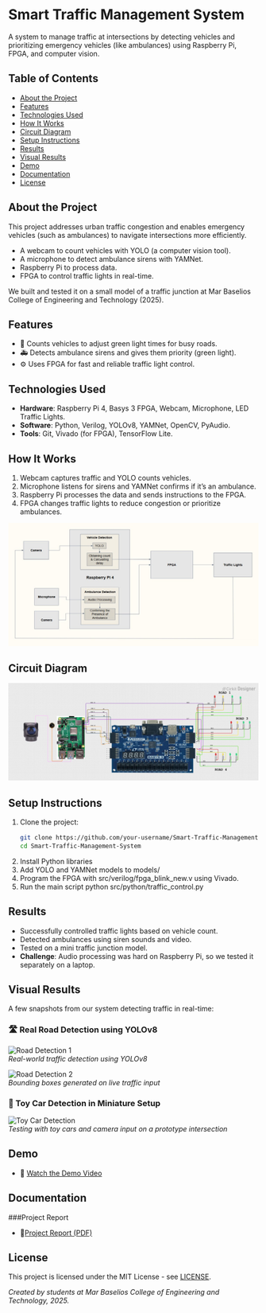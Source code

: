 # Smart Traffic Management System

A system to manage traffic at intersections by detecting vehicles and prioritizing emergency vehicles (like ambulances) using Raspberry Pi, FPGA, and computer vision.

## Table of Contents
- [About the Project](#about-the-project)
- [Features](#features)
- [Technologies Used](#technologies-used)
- [How It Works](#how-it-works)
- [Circuit Diagram](#circuit-diagram)
- [Setup Instructions](#setup-instructions)
- [Results](#results)
- [Visual Results](#visual-results)
- [Demo](#demo)
- [Documentation](#documentation)
- [License](#license)



## About the Project
This project addresses urban traffic congestion and enables emergency vehicles (such as ambulances) to navigate intersections more efficiently.
- A webcam to count vehicles with YOLO (a computer vision tool).
- A microphone to detect ambulance sirens with YAMNet.
- Raspberry Pi to process data.
- FPGA to control traffic lights in real-time.

We built and tested it on a small model of a traffic junction at Mar Baselios College of Engineering and Technology (2025).

## Features

- 🚦 Counts vehicles to adjust green light times for busy roads.  
- 🚑 Detects ambulance sirens and gives them priority (green light).  
- ⚙️ Uses FPGA for fast and reliable traffic light control.


## Technologies Used
- **Hardware**: Raspberry Pi 4, Basys 3 FPGA, Webcam, Microphone, LED Traffic Lights.
- **Software**: Python, Verilog, YOLOv8, YAMNet, OpenCV, PyAudio.
- **Tools**: Git, Vivado (for FPGA), TensorFlow Lite.

## How It Works
1. Webcam captures traffic and YOLO counts vehicles.
2. Microphone listens for sirens and YAMNet confirms if it’s an ambulance.
3. Raspberry Pi processes the data and sends instructions to the FPGA.
4. FPGA changes traffic lights to reduce congestion or prioritize ambulances.

![Block Diagram](docs/block_diagram.jpg)

## Circuit Diagram
![Circuit Diagram](docs/Circuit_Diagram.jpg)

## Setup Instructions
1. Clone the project:
   ```bash
   git clone https://github.com/your-username/Smart-Traffic-Management-System.git
   cd Smart-Traffic-Management-System
2. Install Python libraries
3. Add YOLO and YAMNet models to models/
4. Program the FPGA with src/verilog/fpga_blink_new.v using Vivado.
5. Run the main script
    python src/python/traffic_control.py

## Results

- Successfully controlled traffic lights based on vehicle count.  
- Detected ambulances using siren sounds and video.  
- Tested on a mini traffic junction model.  
- **Challenge**: Audio processing was hard on Raspberry Pi, so we tested it separately on a laptop.
  
## Visual Results

A few snapshots from our system detecting traffic in real-time:

### 🛣️ Real Road Detection using YOLOv8

![Road Detection 1](assets/screenshots/Road_Detection1.jpeg)  
*Real-world traffic detection using YOLOv8*

![Road Detection 2](assets/screenshots/Road_Detection2.jpg)  
*Bounding boxes generated on live traffic input*

### 🚗 Toy Car Detection in Miniature Setup

![Toy Car Detection](assets/screenshots/Toy_car_detection3.jpg)  
*Testing with toy cars and camera input on a prototype intersection*

## Demo

- 🎥 [Watch the Demo Video](https://drive.google.com/file/d/11muLq86sJkHUUcLF9veugZjnzbw4sB4t/view?usp=drivesdk)


## Documentation

###Project Report
- 📄[Project Report (PDF)](docs/Final%20Report%20new.pdf)


## License
This project is licensed under the MIT License - see [LICENSE](LICENSE).

*Created by students at Mar Baselios College of Engineering and Technology, 2025.*
